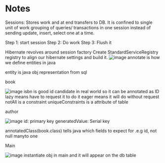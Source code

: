 # Notes

Sessions: Stores work and at end transfers to DB. It is confined to single unit of work
grouping of queries/ transactions in one session instead of sending update, insert, select one at a time.

Step 1: start session
Step 2: Do work
Step 3: Flush it

Hibernate revolves around session factory
Create StandardServiceRegistry registry to align our hibernate settings and build it.
![image](https://github.com/user-attachments/assets/a97772d5-302b-4c9b-8677-2a2f2ee2ebc4)
annotate is how we define entities in java

entity is java obj representation from sql

book

![image](https://github.com/user-attachments/assets/5273acbd-d5a7-47d5-beaa-5f7cd703ef05)
isbn is good id candidate in real world so it can be annotated as ID
lazy means have to request it to do it
eager means it will do without request
notAll is a constraint
uniqueConstraints is a attribute of table

author

![image](https://github.com/user-attachments/assets/959347fe-e62c-423b-88f0-8009d2e6726a)
id: primary key
generatedValue: Serial key

annotatedClass(book.class) tells java which fields to expect for .e.g id, not null manyto one

Main

![image](https://github.com/user-attachments/assets/66e7e408-e7c3-4e5c-8ab2-5d9ff9bd592b)
instantiate obj in main and it will appear on the db table
